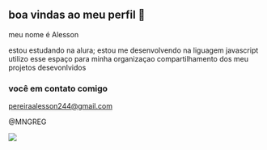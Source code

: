 ## boa vindas ao meu perfil 🖤

meu nome é Alesson

estou estudando na alura;
estou me desenvolvendo na liguagem javascript
utilizo esse espaço para minha organizaçao compartilhamento dos meu projetos desevonlvidos

### você em contato comigo 

pereiraalesson244@gmail.com

@MNGREG

![](https://media1.tenor.com/m/KbFGN7gvpZ8AAAAd/goku-tui-manga.gif)
